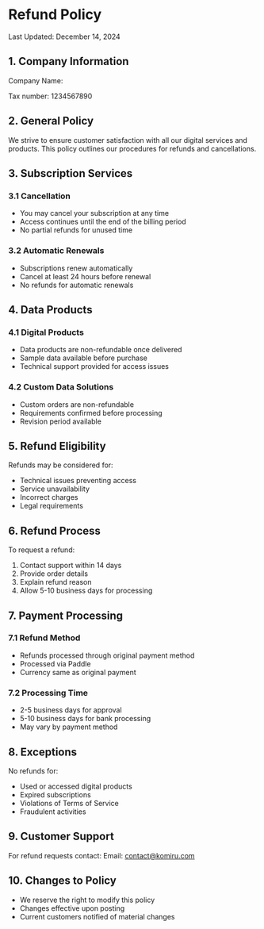 # Refund Policy

Last Updated: December 14, 2024

## 1. Company Information

Company Name:

Tax number: 1234567890

## 2. General Policy

We strive to ensure customer satisfaction with all our digital services and products. This policy outlines our procedures for refunds and cancellations.

## 3. Subscription Services

### 3.1 Cancellation
- You may cancel your subscription at any time
- Access continues until the end of the billing period
- No partial refunds for unused time

### 3.2 Automatic Renewals
- Subscriptions renew automatically
- Cancel at least 24 hours before renewal
- No refunds for automatic renewals

## 4. Data Products

### 4.1 Digital Products
- Data products are non-refundable once delivered
- Sample data available before purchase
- Technical support provided for access issues

### 4.2 Custom Data Solutions
- Custom orders are non-refundable
- Requirements confirmed before processing
- Revision period available

## 5. Refund Eligibility

Refunds may be considered for:
- Technical issues preventing access
- Service unavailability
- Incorrect charges
- Legal requirements

## 6. Refund Process

To request a refund:
1. Contact support within 14 days
2. Provide order details
3. Explain refund reason
4. Allow 5-10 business days for processing

## 7. Payment Processing

### 7.1 Refund Method
- Refunds processed through original payment method
- Processed via Paddle
- Currency same as original payment

### 7.2 Processing Time
- 2-5 business days for approval
- 5-10 business days for bank processing
- May vary by payment method

## 8. Exceptions

No refunds for:
- Used or accessed digital products
- Expired subscriptions
- Violations of Terms of Service
- Fraudulent activities

## 9. Customer Support

For refund requests contact:
Email: contact@komiru.com

## 10. Changes to Policy

- We reserve the right to modify this policy
- Changes effective upon posting
- Current customers notified of material changes

